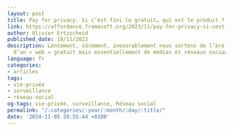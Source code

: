 ```yaml
---
layout: post
title: Pay for privacy. Si c’est fini le gratuit… qui est le produit ?
link: https://affordance.framasoft.org/2023/11/pay-for-privacy-si-cest-fini-le-gratuit-qui-est-le-produit
author: Olivier Ertzscheid
published_date: 18/11/2023
description: Lentement, sûrement, inexorablement nous sortons de l’ère non pas uniquement
  d’un « web » gratuit mais essentiellement de médias et réseaux sociaux gratuits.
language: fr
categories:
- articles
tags:
- vie-privée
- surveillance
- réseau-social
og-tags: vie-privée, surveillance, Réseau social
permalink: "/:categories/:year/:month/:day/:title/"
date: '2024-11-05 20:55:44 +0100'
---
```

